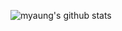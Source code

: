 ![myaung's github stats](https://github-readme-stats.vercel.app/api?username=myaung&show_icons=true&theme=cobalt)
